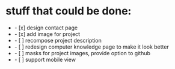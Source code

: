 # stuff that could be done:

<ul>
    <li> - [x] design contact page</li>
    <li> - [x] add image for project</li>
    <li> - [ ] recompose project description</li>
    <li> - [ ] redesign computer knowledge page to make it look better</li>
    <li> - [ ] masks for project images, provide option to github</li>
    <li> - [ ] support mobile view</li>
</ul>
